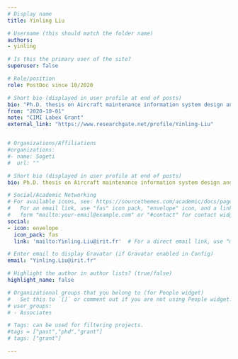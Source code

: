```yaml
---
# Display name
title: Yinling Liu

# Username (this should match the folder name)
authors:
- yinling

# Is this the primary user of the site?
superuser: false

# Role/position
role: PostDoc since 10/2020

# Short bio (displayed in user profile at end of posts)
bio: "Ph.D. thesis on Aircraft maintenance information system design and verification"
from: "2020-10-01"
note: "CIMI Labex Grant"
external_link: "https://www.researchgate.net/profile/Yinling-Liu"


# Organizations/Affiliations
#organizations:
#- name: Sogeti
#  url: ""

# Short bio (displayed in user profile at end of posts)
bio: Ph.D. thesis on Aircraft maintenance information system design and verification

# Social/Academic Networking
# For available icons, see: https://sourcethemes.com/academic/docs/page-builder/#icons
#   For an email link, use "fas" icon pack, "envelope" icon, and a link in the
#   form "mailto:your-email@example.com" or "#contact" for contact widget.
social:
- icon: envelope
  icon_pack: fas
  link: 'mailto:Yinling.Liu@irit.fr'  # For a direct email link, use "mailto:test@example.org".

# Enter email to display Gravatar (if Gravatar enabled in Config)
email: "Yinling.Liu@irit.fr"

# Highlight the author in author lists? (true/false)
highlight_name: false

# Organizational groups that you belong to (for People widget)
#   Set this to `[]` or comment out if you are not using People widget.
# user_groups:
# - Associates

# Tags: can be used for filtering projects.
#tags = ["past","phd","grant"]
# tags: ["grant"]

---
```

